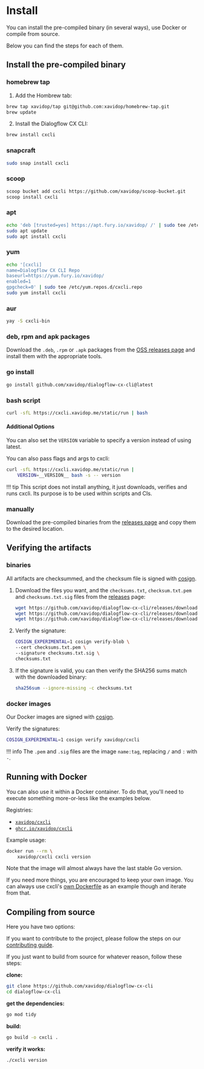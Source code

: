 # Install

You can install the pre-compiled binary (in several ways), use Docker or compile from source.

Below you can find the steps for each of them.

## Install the pre-compiled binary

### homebrew tap
1. Add the Hombrew tab:
```sh
brew tap xavidop/tap git@github.com:xavidop/homebrew-tap.git
brew update
```
2. Install the Dialogflow CX CLI:
```sh
brew install cxcli
```

### snapcraft

```sh
sudo snap install cxcli
```

### scoop

```sh
scoop bucket add cxcli https://github.com/xavidop/scoop-bucket.git
scoop install cxcli
```

### apt

```sh
echo 'deb [trusted=yes] https://apt.fury.io/xavidop/ /' | sudo tee /etc/apt/sources.list.d/cxcli.list
sudo apt update
sudo apt install cxcli
```


### yum

```sh
echo '[cxcli]
name=Dialogflow CX CLI Repo
baseurl=https://yum.fury.io/xavidop/
enabled=1
gpgcheck=0' | sudo tee /etc/yum.repos.d/cxcli.repo
sudo yum install cxcli
```

### aur

```sh
yay -S cxcli-bin
```

### deb, rpm and apk packages

Download the `.deb`, `.rpm` or `.apk` packages from the [OSS releases page][releases] and install them with the appropriate tools.

### go install

```sh
go install github.com/xavidop/dialogflow-cx-cli@latest
```

### bash script

```sh
curl -sfL https://cxcli.xavidop.me/static/run | bash
```

#### Additional Options
You can also set the `VERSION` variable to specify
a version instead of using latest.

You can also pass flags and args to cxcli:

```bash
curl -sfL https://cxcli.xavidop.me/static/run |
    VERSION=__VERSION__ bash -s -- version
```

!!! tip
    This script does not install anything, it just downloads, verifies and
    runs cxcli.
    Its purpose is to be used within scripts and CIs.

### manually

Download the pre-compiled binaries from the [releases page][releases] and copy them to the desired location.


## Verifying the artifacts

### binaries

All artifacts are checksummed, and the checksum file is signed with [cosign][].

1. Download the files you want, and the `checksums.txt`, `checksum.txt.pem` and `checksums.txt.sig` files from the [releases][releases] page:
    ```sh
    wget https://github.com/xavidop/dialogflow-cx-cli/releases/download/__VERSION__/checksums.txt
    wget https://github.com/xavidop/dialogflow-cx-cli/releases/download/__VERSION__/checksums.txt.sig
    wget https://github.com/xavidop/dialogflow-cx-cli/releases/download/__VERSION__/checksums.txt.pem
    ```
1. Verify the signature:
    ```sh
    COSIGN_EXPERIMENTAL=1 cosign verify-blob \
    --cert checksums.txt.pem \
    --signature checksums.txt.sig \
    checksums.txt
    ```
1. If the signature is valid, you can then verify the SHA256 sums match with the downloaded binary:
    ```sh
    sha256sum --ignore-missing -c checksums.txt
    ```

### docker images

Our Docker images are signed with [cosign][].

Verify the signatures:

```sh
COSIGN_EXPERIMENTAL=1 cosign verify xavidop/cxcli
```

!!! info
    The `.pem` and `.sig` files are the image `name:tag`, replacing `/` and `:` with `-`.

## Running with Docker

You can also use it within a Docker container.
To do that, you'll need to execute something more-or-less like the examples below.

Registries:

- [`xavidop/cxcli`](https://hub.docker.com/r/xavidop/cxcli)
- [`ghcr.io/xavidop/cxcli`](https://github.com/xavidop/dialogflow-cx-cli/pkgs/container/cxcli)

Example usage:

```sh
docker run --rm \
    xavidop/cxcli cxcli version
```

Note that the image will almost always have the last stable Go version.

If you need more things, you are encouraged to keep your own image. You can
always use cxcli's [own Dockerfile][dockerfile] as an example though
and iterate from that.

[dockerfile]: https://github.com/xavidop/dialogflow-cx-cli/blob/master/Dockerfile
[releases]: https://github.com/xavidop/dialogflow-cx-cli/releases
[cosign]: https://github.com/sigstore/cosign

## Compiling from source

Here you have two options:

If you want to contribute to the project, please follow the
steps on our [contributing guide](/contributing/).

If you just want to build from source for whatever reason, follow these steps:

**clone:**

```sh
git clone https://github.com/xavidop/dialogflow-cx-cli
cd dialogflow-cx-cli
```

**get the dependencies:**

```sh
go mod tidy
```

**build:**

```sh
go build -o cxcli .
```

**verify it works:**

```sh
./cxcli version
```